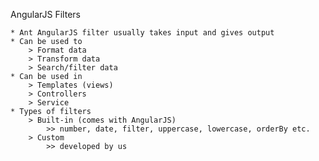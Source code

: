 AngularJS Filters

    * Ant AngularJS filter usually takes input and gives output
    * Can be used to
        > Format data
        > Transform data
        > Search/filter data
    * Can be used in
        > Templates (views)
        > Controllers
        > Service
    * Types of filters
        > Built-in (comes with AngularJS)
            >> number, date, filter, uppercase, lowercase, orderBy etc.
        > Custom
            >> developed by us        
